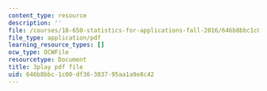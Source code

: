 ```yaml
---
content_type: resource
description: ''
file: /courses/18-650-statistics-for-applications-fall-2016/646b8bbc1c00df36303795aa1a9e8c42_4HRhg4eUiMo.pdf
file_type: application/pdf
learning_resource_types: []
ocw_type: OCWFile
resourcetype: Document
title: 3play pdf file
uid: 646b8bbc-1c00-df36-3037-95aa1a9e8c42
---
```

